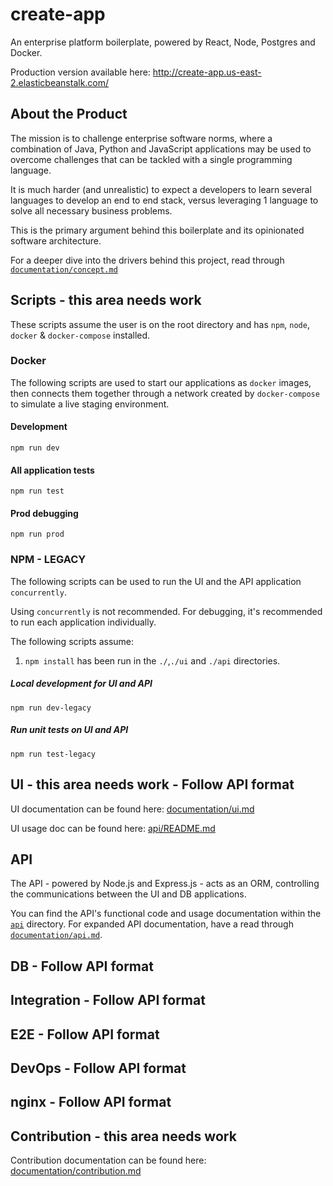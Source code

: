 
# create-app 
An enterprise platform boilerplate, powered by React, Node, Postgres and Docker.       
        
Production version available here: http://create-app.us-east-2.elasticbeanstalk.com/        
        
## About the Product 
The mission is to challenge enterprise software norms, where a combination of Java, Python and JavaScript applications may be used to overcome challenges that can be tackled with a single programming language.
 
It is much harder (and unrealistic) to expect a developers to learn several languages to develop an end to end stack, versus leveraging 1 language to solve all necessary business problems. 

This is the primary argument behind this boilerplate and its opinionated software architecture.
  
For a deeper dive into the drivers behind this project, read through [`documentation/concept.md`](https://github.com/escobard/create-app/blob/master/documentation/concept.md)        
  
## Scripts - this area needs work        
 These scripts assume the user is on the root directory and has `npm`, `node`, `docker` & `docker-compose` installed.        
        
### Docker        
 The following scripts are used to start our applications as `docker` images, then connects them together through a network created by `docker-compose` to simulate a live staging environment.    
        
#### Development        
 `npm run dev`            
 #### All application tests  
  `npm run test`  
  #### Prod debugging        
 `npm run prod`   
  ### NPM - LEGACY        
 The following scripts can be used to run the UI and the API application `concurrently`.         
        
Using `concurrently` is not recommended. For debugging, it's recommended to run each application individually.  
        
The following scripts assume:        
        
1. `npm install` has been run in the `./`,`./ui` and `./api` directories.        
        
##### Local development for UI and API        
 `npm run dev-legacy`        
 ##### Run unit tests on UI and API        
 `npm run test-legacy`   
 ## UI - this area needs work - Follow API format  
  UI documentation can be found here: [documentation/ui.md](https://github.com/escobard/create-app/blob/master/documentation/ui.md)        
        
UI usage doc can be found here: [api/README.md](https://github.com/escobard/create-app/blob/master/ui/README.md)        
        
## API   
The API - powered by Node.js and Express.js - acts as an ORM, controlling the communications between the UI and DB applications.    
  
You can find the API's functional code and usage documentation within the [`api`](https://github.com/escobard/create-app/tree/master/api) directory. For expanded API documentation, have a read through [`documentation/api.md`](https://github.com/escobard/create-app/blob/master/documentation/api.md).  
  
## DB - Follow API format  
  
## Integration - Follow API format  
  
## E2E - Follow API format  
  
## DevOps - Follow API format  
  
## nginx - Follow API format  
  ## Contribution - this area needs work  
  Contribution documentation can be found here: [documentation/contribution.md](https://github.com/escobard/create-app/blob/master/documentation/contribution.md)